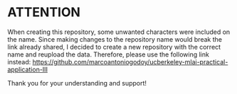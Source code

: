 # ATTENTION
When creating this repository, some unwanted characters were included on the name. Since making changes to the repository name would break the link already shared, I decided to create a new repository with the correct name and reupload the data. Therefore, please use the following link instead:
https://github.com/marcoantoniogodoy/ucberkeley-mlai-practical-application-III

Thank you for your understanding and support!
